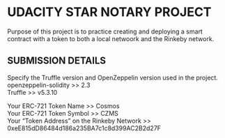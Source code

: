 # UDACITY STAR NOTARY PROJECT

Purpose of this project is to practice creating and deploying a smart contract with a token to both a local netwoork and the Rinkeby network.

## SUBMISSION DETAILS 
Specify the Truffle version and OpenZeppelin version used in the project.  
openzeppelin-solidity >> 2.3  
Truffle >> v5.3.10  

Your ERC-721 Token Name >> Cosmos  
Your ERC-721 Token Symbol >> CZMS  
Your “Token Address” on the Rinkeby Network >> 0xeE815dD86484d186a235BA7c1c8d399AC2B2d27F  